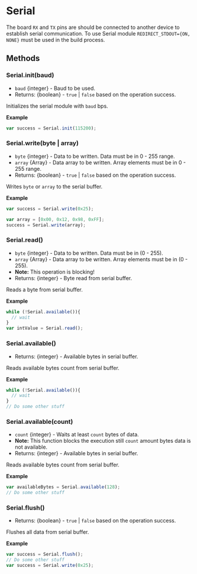 # Serial

The board `RX` and `TX` pins are should be connected to another device to establish serial communication.
To use Serial module `REDIRECT_STDOUT={ON, NONE}` must be used in the build process.

## Methods
### Serial.init(baud)
  - `baud` {integer} - Baud to be used.
  - Returns: {boolean} - `true` | `false` based on the operation success.

  Initializes the serial module with `baud` bps.

**Example**

```js
var success = Serial.init(115200);
```

### Serial.write(byte | array)
  - `byte` {integer} - Data to be written. Data must be in 0 - 255 range.
  - `array` {Array} - Data array to be written. Array elements must be in 0 - 255 range.
  - Returns: {boolean} - `true` | `false` based on the operation success.

  Writes `byte` or `array` to the serial buffer.

**Example**

```js
var success = Serial.write(0x25);

var array = [0x00, 0x12, 0x98, 0xFF];
success = Serial.write(array);
```

### Serial.read()
  - `byte` {integer} - Data to be written. Data must be in (0 - 255).
  - `array` {Array} - Data array to be written. Array elements must be in (0 - 255).
  - **Note:** This operation is blocking!
  - Returns: {integer} - Byte read from serial buffer.

  Reads a byte from serial buffer.

**Example**

```js
while (!Serial.available()){
  // wait
}
var intValue = Serial.read();
```

### Serial.available()
  - Returns: {integer} - Available bytes in serial buffer.

  Reads available bytes count from serial buffer.

**Example**

```js
while (!Serial.available()){
  // wait
}
// Do some other stuff
```

### Serial.available(count)
  - `count` {integer} - Waits at least `count` bytes of data.
  - **Note:** This function blocks the execution still `count` amount bytes data is not available.
  - Returns: {integer} - Available bytes in serial buffer.

  Reads available bytes count from serial buffer.

**Example**

```js
var availableBytes = Serial.available(128);
// Do some other stuff
```

### Serial.flush()
  - Returns: {boolean} - `true` | `false` based on the operation success.

  Flushes all data from serial buffer.

**Example**

```js
var success = Serial.flush();
// Do some other stuff
var success = Serial.write(0x25);
```
